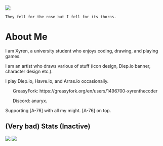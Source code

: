 <img src="https://ik.imagekit.io/as7ksk9qe/IMG_5353.jpeg?updatedAt=1746889270484">

`They fell for the rose but I fell for its thorns.`

 
# About Me

<p>I am Xyren, a university student who enjoys coding, drawing, and playing games.</p>

<p>I am an artist who draws various of stuff (icon design, Diep.io banner, character design etc.).</p>

<p>I play Diep.io, Havre.io, and Arras.io occasionally.</p>

<ul>GreasyFork: https://greasyfork.org/en/users/1496700-xyrenthecoder</ul>

<ul>Discord: anuryx.</ul>

<p>Supporting [A-76] with all my might. [A-76] on top.</p>

## (Very bad) Stats (Inactive)

![](https://github-readme-stats.vercel.app/api?username=XyrenTheCoder&show_icons=true&hide_border=true&line_height=20&title_color=3de6e6&icon_color=3de6e6&show_owner=true&count_private=true&theme=dark)
![](https://github-readme-stats.vercel.app/api/top-langs/?username=XyrenTheCoder&layout=compact&langs_count=6&theme=dark)


